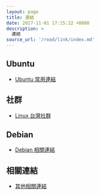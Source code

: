 ```yaml
---
layout: page
title: 連結
date: 2017-11-01 17:15:12 +0800
description: >
  連結
source_url: '/read/link/index.md'
---
```



## Ubuntu

* [Ubuntu 常用連結](/note-ubuntu-17.10/read/link/ubuntu/)


## 社群

* [Linux 台灣社群](/note-ubuntu-17.10/read/link/www.linux.org.tw/)


## Debian

* [Debian 相關連結](/note-ubuntu-17.10/read/link/debian/)


## 相關連結

* [其他相關連結](/note-ubuntu-17.10/read/link/associate/)

